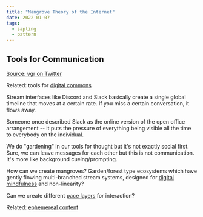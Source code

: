 ```yaml
---
title: "Mangrove Theory of the Internet"
date: 2022-01-07
tags:
  - sapling
  - pattern
---
```


## Tools for Communication

[Source: vgr on Twitter](https://twitter.com/vgr/status/1460338562231013376)

Related: tools for [digital commons](thoughts/digital%20commons.md)

Stream interfaces like Discord and Slack basically create a single global timeline that moves at a certain rate. If you miss a certain conversation, it flows away.

Someone once described Slack as the online version of the open office arrangement -- it puts the pressure of everything being visible all the time to everybody on the individual.

We do "gardening" in our tools for thought but it's not exactly social first. Sure, we can leave messages for each other but this is not communication. It's more like background cueing/prompting.

How can we create mangroves? Garden/forest type ecosystems which have gently flowing multi-branched stream systems, designed for [digital mindfulness](thoughts/digital%20mindfulness.md) and non-linearity?

Can we create different [pace layers](thoughts/pace%20layers.md) for interaction?

Related: [ephemereal content](thoughts/ephemereal%20content.md)
